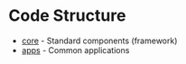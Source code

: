 Code Structure
==============

* [core](core) - Standard components (framework)
* [apps](apps) - Common applications
